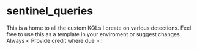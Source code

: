 # sentinel_queries
This is a home to all the custom KQLs I create on various detections.
Feel free to use this as a template in your enviroment or suggest changes.
Always < Provide credit where due > !
